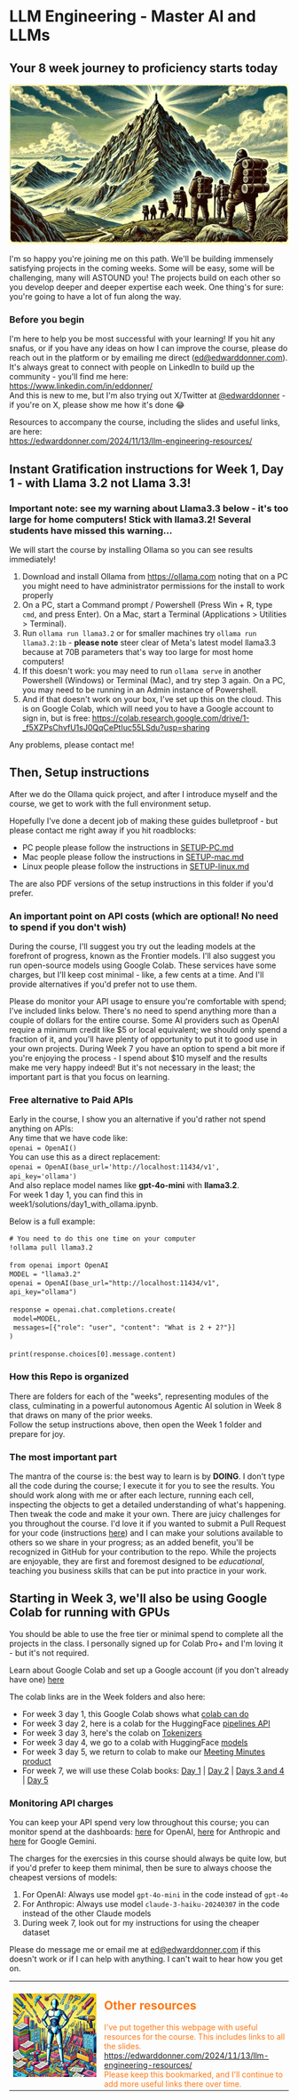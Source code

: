 # LLM Engineering - Master AI and LLMs

## Your 8 week journey to proficiency starts today

![Voyage](voyage.jpg)

I'm so happy you're joining me on this path. We'll be building immensely satisfying projects in the coming weeks. Some will be easy, some will be challenging, many will ASTOUND you! The projects build on each other so you develop deeper and deeper expertise each week. One thing's for sure: you're going to have a lot of fun along the way.

### Before you begin

I'm here to help you be most successful with your learning! If you hit any snafus, or if you have any ideas on how I can improve the course, please do reach out in the platform or by emailing me direct (ed@edwarddonner.com). It's always great to connect with people on LinkedIn to build up the community - you'll find me here:  
https://www.linkedin.com/in/eddonner/  
And this is new to me, but I'm also trying out X/Twitter at [@edwarddonner](https://x.com/edwarddonner) - if you're on X, please show me how it's done 😂  

Resources to accompany the course, including the slides and useful links, are here:  
https://edwarddonner.com/2024/11/13/llm-engineering-resources/

## Instant Gratification instructions for Week 1, Day 1 - with Llama 3.2 **not** Llama 3.3!

### Important note: see my warning about Llama3.3 below - it's too large for home computers! Stick with llama3.2! Several students have missed this warning...

We will start the course by installing Ollama so you can see results immediately!
1. Download and install Ollama from https://ollama.com noting that on a PC you might need to have administrator permissions for the install to work properly
2. On a PC, start a Command prompt / Powershell (Press Win + R, type `cmd`, and press Enter). On a Mac, start a Terminal (Applications > Utilities > Terminal).
3. Run `ollama run llama3.2` or for smaller machines try `ollama run llama3.2:1b` - **please note** steer clear of Meta's latest model llama3.3 because at 70B parameters that's way too large for most home computers!  
4. If this doesn't work: you may need to run `ollama serve` in another Powershell (Windows) or Terminal (Mac), and try step 3 again. On a PC, you may need to be running in an Admin instance of Powershell.  
5. And if that doesn't work on your box, I've set up this on the cloud. This is on Google Colab, which will need you to have a Google account to sign in, but is free:  https://colab.research.google.com/drive/1-_f5XZPsChvfU1sJ0QqCePtIuc55LSdu?usp=sharing

Any problems, please contact me!

## Then, Setup instructions

After we do the Ollama quick project, and after I introduce myself and the course, we get to work with the full environment setup.  

Hopefully I've done a decent job of making these guides bulletproof - but please contact me right away if you hit roadblocks:

- PC people please follow the instructions in [SETUP-PC.md](SETUP-PC.md)
- Mac people please follow the instructions in [SETUP-mac.md](SETUP-mac.md)  
- Linux people please follow the instructions in [SETUP-linux.md](SETUP-linux.md)

The are also PDF versions of the setup instructions in this folder if you'd prefer.

### An important point on API costs (which are optional! No need to spend if you don't wish)

During the course, I'll suggest you try out the leading models at the forefront of progress, known as the Frontier models. I'll also suggest you run open-source models using Google Colab. These services have some charges, but I'll keep cost minimal - like, a few cents at a time. And I'll provide alternatives if you'd prefer not to use them.

Please do monitor your API usage to ensure you're comfortable with spend; I've included links below. There's no need to spend anything more than a couple of dollars for the entire course. Some AI providers such as OpenAI require a minimum credit like \$5 or local equivalent; we should only spend a fraction of it, and you'll have plenty of opportunity to put it to good use in your own projects. During Week 7 you have an option to spend a bit more if you're enjoying the process - I spend about \$10 myself and the results make me very happy indeed! But it's not necessary in the least; the important part is that you focus on learning.

### Free alternative to Paid APIs

Early in the course, I show you an alternative if you'd rather not spend anything on APIs:  
Any time that we have code like:  
`openai = OpenAI()`  
You can use this as a direct replacement:  
`openai = OpenAI(base_url='http://localhost:11434/v1', api_key='ollama')`  
And also replace model names like **gpt-4o-mini** with **llama3.2**.  
For week 1 day 1, you can find this in week1/solutions/day1_with_ollama.ipynb.

Below is a full example:

```
# You need to do this one time on your computer
!ollama pull llama3.2

from openai import OpenAI
MODEL = "llama3.2"
openai = OpenAI(base_url="http://localhost:11434/v1", api_key="ollama")

response = openai.chat.completions.create(
 model=MODEL,
 messages=[{"role": "user", "content": "What is 2 + 2?"}]
)

print(response.choices[0].message.content)
```

### How this Repo is organized

There are folders for each of the "weeks", representing modules of the class, culminating in a powerful autonomous Agentic AI solution in Week 8 that draws on many of the prior weeks.    
Follow the setup instructions above, then open the Week 1 folder and prepare for joy.

### The most important part

The mantra of the course is: the best way to learn is by **DOING**. I don't type all the code during the course; I execute it for you to see the results. You should work along with me or after each lecture, running each cell, inspecting the objects to get a detailed understanding of what's happening. Then tweak the code and make it your own. There are juicy challenges for you throughout the course. I'd love it if you wanted to submit a Pull Request for your code (instructions [here](https://chatgpt.com/share/677a9cb5-c64c-8012-99e0-e06e88afd293)) and I can make your solutions available to others so we share in your progress; as an added benefit, you'll be recognized in GitHub for your contribution to the repo. While the projects are enjoyable, they are first and foremost designed to be _educational_, teaching you business skills that can be put into practice in your work.

## Starting in Week 3, we'll also be using Google Colab for running with GPUs

You should be able to use the free tier or minimal spend to complete all the projects in the class. I personally signed up for Colab Pro+ and I'm loving it - but it's not required.

Learn about Google Colab and set up a Google account (if you don't already have one) [here](https://colab.research.google.com/)

The colab links are in the Week folders and also here:  
- For week 3 day 1, this Google Colab shows what [colab can do](https://colab.research.google.com/drive/1DjcrYDZldAXKJ08x1uYIVCtItoLPk1Wr?usp=sharing)
- For week 3 day 2, here is a colab for the HuggingFace [pipelines API](https://colab.research.google.com/drive/1aMaEw8A56xs0bRM4lu8z7ou18jqyybGm?usp=sharing)
- For week 3 day 3, here's the colab on [Tokenizers](https://colab.research.google.com/drive/1WD6Y2N7ctQi1X9wa6rpkg8UfyA4iSVuz?usp=sharing)
- For week 3 day 4, we go to a colab with HuggingFace [models](https://colab.research.google.com/drive/1hhR9Z-yiqjUe7pJjVQw4c74z_V3VchLy?usp=sharing)
- For week 3 day 5, we return to colab to make our [Meeting Minutes product](https://colab.research.google.com/drive/1KSMxOCprsl1QRpt_Rq0UqCAyMtPqDQYx?usp=sharing)
- For week 7, we will use these Colab books: [Day 1](https://colab.research.google.com/drive/15rqdMTJwK76icPBxNoqhI7Ww8UM-Y7ni?usp=sharing) | [Day 2](https://colab.research.google.com/drive/1T72pbfZw32fq-clQEp-p8YQ4_qFKv4TP?usp=sharing) | [Days 3 and 4](https://colab.research.google.com/drive/1csEdaECRtjV_1p9zMkaKKjCpYnltlN3M?usp=sharing) | [Day 5](https://colab.research.google.com/drive/1igA0HF0gvQqbdBD4GkcK3GpHtuDLijYn?usp=sharing)

### Monitoring API charges

You can keep your API spend very low throughout this course; you can monitor spend at the dashboards: [here](https://platform.openai.com/usage) for OpenAI, [here](https://console.anthropic.com/settings/cost) for Anthropic and [here](https://console.cloud.google.com/apis/api/generativelanguage.googleapis.com/cost) for Google Gemini.

The charges for the exercsies in this course should always be quite low, but if you'd prefer to keep them minimal, then be sure to always choose the cheapest versions of models:
1. For OpenAI: Always use model `gpt-4o-mini` in the code instead of `gpt-4o`
2. For Anthropic: Always use model `claude-3-haiku-20240307` in the code instead of the other Claude models
3. During week 7, look out for my instructions for using the cheaper dataset

Please do message me or email me at ed@edwarddonner.com if this doesn't work or if I can help with anything. I can't wait to hear how you get on.

<table style="margin: 0; text-align: left;">
    <tr>
        <td style="width: 150px; height: 150px; vertical-align: middle;">
            <img src="resources.jpg" width="150" height="150" style="display: block;" />
        </td>
        <td>
            <h2 style="color:#f71;">Other resources</h2>
            <span style="color:#f71;">I've put together this webpage with useful resources for the course. This includes links to all the slides.<br/>
            <a href="https://edwarddonner.com/2024/11/13/llm-engineering-resources/">https://edwarddonner.com/2024/11/13/llm-engineering-resources/</a><br/>
            Please keep this bookmarked, and I'll continue to add more useful links there over time.
            </span>
        </td>
    </tr>
</table>

<!-- 17 -->
